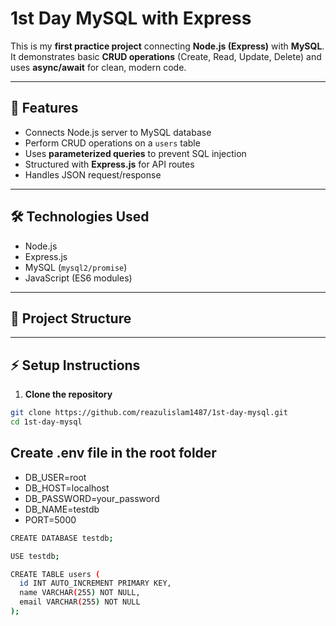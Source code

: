 # 1st Day MySQL with Express

This is my **first practice project** connecting **Node.js (Express)** with **MySQL**.  
It demonstrates basic **CRUD operations** (Create, Read, Update, Delete) and uses **async/await** for clean, modern code.

---

## 🚀 Features

- Connects Node.js server to MySQL database
- Perform CRUD operations on a `users` table
- Uses **parameterized queries** to prevent SQL injection
- Structured with **Express.js** for API routes
- Handles JSON request/response

---

## 🛠 Technologies Used

- Node.js
- Express.js
- MySQL (`mysql2/promise`)
- JavaScript (ES6 modules)

---

## 📂 Project Structure

---

## ⚡ Setup Instructions

1. **Clone the repository**

```bash
git clone https://github.com/reazulislam1487/1st-day-mysql.git
cd 1st-day-mysql
```

## Create .env file in the root folder

- DB_USER=root
- DB_HOST=localhost
- DB_PASSWORD=your_password
- DB_NAME=testdb
- PORT=5000

```bash
CREATE DATABASE testdb;

USE testdb;

CREATE TABLE users (
  id INT AUTO_INCREMENT PRIMARY KEY,
  name VARCHAR(255) NOT NULL,
  email VARCHAR(255) NOT NULL
);
```

